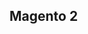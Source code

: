 <!--
title = Magento 2
layout = gallery
gallery = "C:\Users\Narno\Dropbox\Images\Screenshots\Magento\Magento2_backend"
-->
Magento 2
---------
